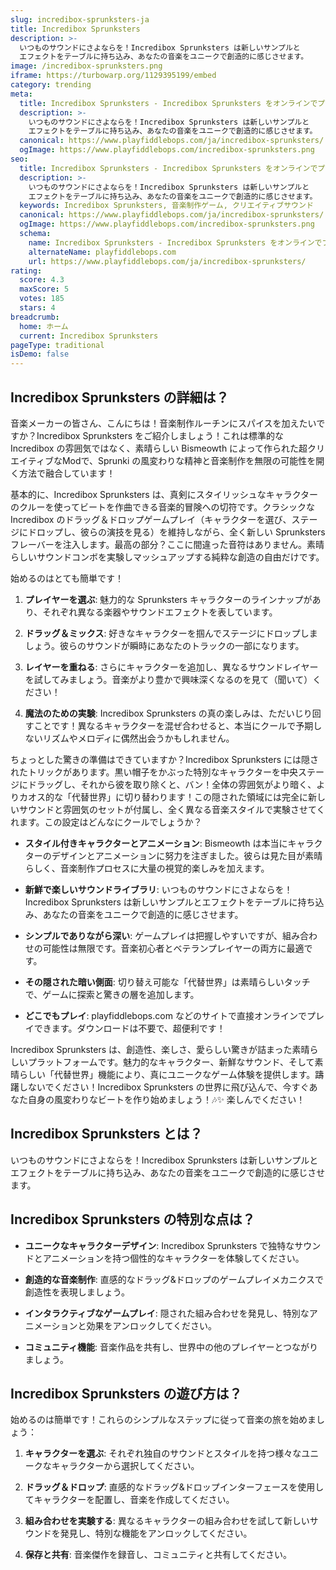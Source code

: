 ```yaml
---
slug: incredibox-sprunksters-ja
title: Incredibox Sprunksters
description: >-
  いつものサウンドにさよならを！Incredibox Sprunksters は新しいサンプルと
  エフェクトをテーブルに持ち込み、あなたの音楽をユニークで創造的に感じさせます。
image: /incredibox-sprunksters.png
iframe: https://turbowarp.org/1129395199/embed
category: trending
meta:
  title: Incredibox Sprunksters - Incredibox Sprunksters をオンラインでプレイ
  description: >-
    いつものサウンドにさよならを！Incredibox Sprunksters は新しいサンプルと
    エフェクトをテーブルに持ち込み、あなたの音楽をユニークで創造的に感じさせます。
  canonical: https://www.playfiddlebops.com/ja/incredibox-sprunksters/
  ogImage: https://www.playfiddlebops.com/incredibox-sprunksters.png
seo:
  title: Incredibox Sprunksters - Incredibox Sprunksters をオンラインでプレイ
  description: >-
    いつものサウンドにさよならを！Incredibox Sprunksters は新しいサンプルと
    エフェクトをテーブルに持ち込み、あなたの音楽をユニークで創造的に感じさせます。
  keywords: Incredibox Sprunksters, 音楽制作ゲーム, クリエイティブサウンド
  canonical: https://www.playfiddlebops.com/ja/incredibox-sprunksters/
  ogImage: https://www.playfiddlebops.com/incredibox-sprunksters.png
  schema:
    name: Incredibox Sprunksters - Incredibox Sprunksters をオンラインでプレイ
    alternateName: playfiddlebops.com
    url: https://www.playfiddlebops.com/ja/incredibox-sprunksters/
rating:
  score: 4.3
  maxScore: 5
  votes: 185
  stars: 4
breadcrumb:
  home: ホーム
  current: Incredibox Sprunksters
pageType: traditional
isDemo: false
---
```


## Incredibox Sprunksters の詳細は？

音楽メーカーの皆さん、こんにちは！音楽制作ルーチンにスパイスを加えたいですか？Incredibox Sprunksters をご紹介しましょう！これは標準的な Incredibox の雰囲気ではなく、素晴らしい Bismeowth によって作られた超クリエイティブなModで、Sprunki の風変わりな精神と音楽制作を無限の可能性を開く方法で融合しています！

基本的に、Incredibox Sprunksters は、真剣にスタイリッシュなキャラクターのクルーを使ってビートを作曲できる音楽的冒険への切符です。クラシックな Incredibox のドラッグ＆ドロップゲームプレイ（キャラクターを選び、ステージにドロップし、彼らの演技を見る）を維持しながら、全く新しい Sprunksters フレーバーを注入します。最高の部分？ここに間違った音符はありません。素晴らしいサウンドコンボを実験しマッシュアップする純粋な創造の自由だけです。

始めるのはとても簡単です！

1. **プレイヤーを選ぶ**: 魅力的な Sprunksters キャラクターのラインナップがあり、それぞれ異なる楽器やサウンドエフェクトを表しています。

1. **ドラッグ＆ミックス**: 好きなキャラクターを掴んでステージにドロップしましょう。彼らのサウンドが瞬時にあなたのトラックの一部になります。

1. **レイヤーを重ねる**: さらにキャラクターを追加し、異なるサウンドレイヤーを試してみましょう。音楽がより豊かで興味深くなるのを見て（聞いて）ください！

1. **魔法のための実験**: Incredibox Sprunksters の真の楽しみは、ただいじり回すことです！異なるキャラクターを混ぜ合わせると、本当にクールで予期しないリズムやメロディに偶然出会うかもしれません。

ちょっとした驚きの準備はできていますか？Incredibox Sprunksters には隠されたトリックがあります。黒い帽子をかぶった特別なキャラクターを中央ステージにドラッグし、それから彼を取り除くと、バン！全体の雰囲気がより暗く、よりカオス的な「代替世界」に切り替わります！この隠された領域には完全に新しいサウンドと雰囲気のセットが付属し、全く異なる音楽スタイルで実験させてくれます。この設定はどんなにクールでしょうか？

- **スタイル付きキャラクターとアニメーション**: Bismeowth は本当にキャラクターのデザインとアニメーションに努力を注ぎました。彼らは見た目が素晴らしく、音楽制作プロセスに大量の視覚的楽しみを加えます。

- **新鮮で楽しいサウンドライブラリ**: いつものサウンドにさよならを！Incredibox Sprunksters は新しいサンプルとエフェクトをテーブルに持ち込み、あなたの音楽をユニークで創造的に感じさせます。

- **シンプルでありながら深い**: ゲームプレイは把握しやすいですが、組み合わせの可能性は無限です。音楽初心者とベテランプレイヤーの両方に最適です。

- **その隠された暗い側面**: 切り替え可能な「代替世界」は素晴らしいタッチで、ゲームに探索と驚きの層を追加します。

- **どこでもプレイ**: playfiddlebops.com などのサイトで直接オンラインでプレイできます。ダウンロードは不要で、超便利です！

Incredibox Sprunksters は、創造性、楽しさ、愛らしい驚きが詰まった素晴らしいプラットフォームです。魅力的なキャラクター、新鮮なサウンド、そして素晴らしい「代替世界」機能により、真にユニークなゲーム体験を提供します。躊躇しないでください！Incredibox Sprunksters の世界に飛び込んで、今すぐあなた自身の風変わりなビートを作り始めましょう！🎶✨ 楽しんでください！

## Incredibox Sprunksters とは？

いつものサウンドにさよならを！Incredibox Sprunksters は新しいサンプルとエフェクトをテーブルに持ち込み、あなたの音楽をユニークで創造的に感じさせます。

## Incredibox Sprunksters の特別な点は？

- **ユニークなキャラクターデザイン**: Incredibox Sprunksters で独特なサウンドとアニメーションを持つ個性的なキャラクターを体験してください。

- **創造的な音楽制作**: 直感的なドラッグ&ドロップのゲームプレイメカニクスで創造性を表現しましょう。

- **インタラクティブなゲームプレイ**: 隠された組み合わせを発見し、特別なアニメーションと効果をアンロックしてください。

- **コミュニティ機能**: 音楽作品を共有し、世界中の他のプレイヤーとつながりましょう。

## Incredibox Sprunksters の遊び方は？

始めるのは簡単です！これらのシンプルなステップに従って音楽の旅を始めましょう：

1. **キャラクターを選ぶ**: それぞれ独自のサウンドとスタイルを持つ様々なユニークなキャラクターから選択してください。

1. **ドラッグ＆ドロップ**: 直感的なドラッグ&ドロップインターフェースを使用してキャラクターを配置し、音楽を作成してください。

1. **組み合わせを実験する**: 異なるキャラクターの組み合わせを試して新しいサウンドを発見し、特別な機能をアンロックしてください。

1. **保存と共有**: 音楽傑作を録音し、コミュニティと共有してください。